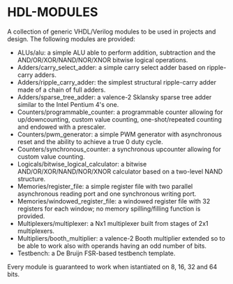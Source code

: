 # HDL-MODULES
A collection of generic VHDL/Verilog modules to be used in projects and design. The following modules are provided:

  - ALUs/alu: a simple ALU able to perform addition, subtraction and the AND/OR/XOR/NAND/NOR/XNOR bitwise logical operations.
  - Adders/carry_select_adder: a simple carry select adder based on ripple-carry adders.
  - Adders/ripple_carry_adder: the simplest structural ripple-carry adder made of a chain of full adders.
  - Adders/sparse_tree_adder: a valence-2 Sklansky sparse tree adder similar to the Intel Pentium 4's one.
  - Counters/programmable_counter: a programmable counter allowing for up/downcounting, custom value counting, one-shot/repeated counting and endowed with a prescaler.
  - Counters/pwm_generator: a simple PWM generator with asynchronous reset and the ability to achieve a true 0 duty cycle.
  - Counters/synchronous_counter: a synchronous upcounter allowing for custom value counting.
  - Logicals/bitwise_logical_calculator: a bitwise AND/OR/XOR/NAND/NOR/XNOR calculator based on a two-level NAND structure.
  - Memories/register_file: a simple register file with two parallel asynchronous reading port and one synchronous writing port.
  - Memories/windowed_register_file: a windowed register file with 32 registers for each window; no memory spilling/filling function is provided.
  - Multiplexers/multiplexer: a Nx1 multiplexer built from stages of 2x1 multiplexers.
  - Multipliers/booth_multiplier: a valence-2 Booth multiplier extended so to be able to work also with operands having an odd number of bits.
  - Testbench: a De Bruijn FSR-based testbench template.
  
Every module is guaranteed to work when istantiated on 8, 16, 32 and 64 bits.
